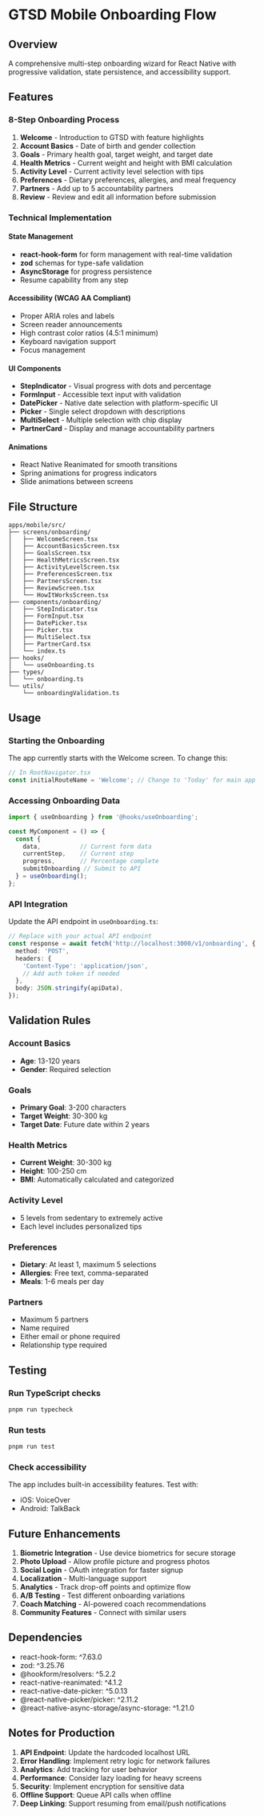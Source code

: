 # GTSD Mobile Onboarding Flow

## Overview
A comprehensive multi-step onboarding wizard for React Native with progressive validation, state persistence, and accessibility support.

## Features

### 8-Step Onboarding Process
1. **Welcome** - Introduction to GTSD with feature highlights
2. **Account Basics** - Date of birth and gender collection
3. **Goals** - Primary health goal, target weight, and target date
4. **Health Metrics** - Current weight and height with BMI calculation
5. **Activity Level** - Current activity level selection with tips
6. **Preferences** - Dietary preferences, allergies, and meal frequency
7. **Partners** - Add up to 5 accountability partners
8. **Review** - Review and edit all information before submission

### Technical Implementation

#### State Management
- **react-hook-form** for form management with real-time validation
- **zod** schemas for type-safe validation
- **AsyncStorage** for progress persistence
- Resume capability from any step

#### Accessibility (WCAG AA Compliant)
- Proper ARIA roles and labels
- Screen reader announcements
- High contrast color ratios (4.5:1 minimum)
- Keyboard navigation support
- Focus management

#### UI Components
- **StepIndicator** - Visual progress with dots and percentage
- **FormInput** - Accessible text input with validation
- **DatePicker** - Native date selection with platform-specific UI
- **Picker** - Single select dropdown with descriptions
- **MultiSelect** - Multiple selection with chip display
- **PartnerCard** - Display and manage accountability partners

#### Animations
- React Native Reanimated for smooth transitions
- Spring animations for progress indicators
- Slide animations between screens

## File Structure

```
apps/mobile/src/
├── screens/onboarding/
│   ├── WelcomeScreen.tsx
│   ├── AccountBasicsScreen.tsx
│   ├── GoalsScreen.tsx
│   ├── HealthMetricsScreen.tsx
│   ├── ActivityLevelScreen.tsx
│   ├── PreferencesScreen.tsx
│   ├── PartnersScreen.tsx
│   ├── ReviewScreen.tsx
│   └── HowItWorksScreen.tsx
├── components/onboarding/
│   ├── StepIndicator.tsx
│   ├── FormInput.tsx
│   ├── DatePicker.tsx
│   ├── Picker.tsx
│   ├── MultiSelect.tsx
│   ├── PartnerCard.tsx
│   └── index.ts
├── hooks/
│   └── useOnboarding.ts
├── types/
│   └── onboarding.ts
└── utils/
    └── onboardingValidation.ts
```

## Usage

### Starting the Onboarding
The app currently starts with the Welcome screen. To change this:

```typescript
// In RootNavigator.tsx
const initialRouteName = 'Welcome'; // Change to 'Today' for main app
```

### Accessing Onboarding Data
```typescript
import { useOnboarding } from '@hooks/useOnboarding';

const MyComponent = () => {
  const {
    data,           // Current form data
    currentStep,    // Current step
    progress,       // Percentage complete
    submitOnboarding // Submit to API
  } = useOnboarding();
};
```

### API Integration
Update the API endpoint in `useOnboarding.ts`:

```typescript
// Replace with your actual API endpoint
const response = await fetch('http://localhost:3000/v1/onboarding', {
  method: 'POST',
  headers: {
    'Content-Type': 'application/json',
    // Add auth token if needed
  },
  body: JSON.stringify(apiData),
});
```

## Validation Rules

### Account Basics
- **Age**: 13-120 years
- **Gender**: Required selection

### Goals
- **Primary Goal**: 3-200 characters
- **Target Weight**: 30-300 kg
- **Target Date**: Future date within 2 years

### Health Metrics
- **Current Weight**: 30-300 kg
- **Height**: 100-250 cm
- **BMI**: Automatically calculated and categorized

### Activity Level
- 5 levels from sedentary to extremely active
- Each level includes personalized tips

### Preferences
- **Dietary**: At least 1, maximum 5 selections
- **Allergies**: Free text, comma-separated
- **Meals**: 1-6 meals per day

### Partners
- Maximum 5 partners
- Name required
- Either email or phone required
- Relationship type required

## Testing

### Run TypeScript checks
```bash
pnpm run typecheck
```

### Run tests
```bash
pnpm run test
```

### Check accessibility
The app includes built-in accessibility features. Test with:
- iOS: VoiceOver
- Android: TalkBack

## Future Enhancements

1. **Biometric Integration** - Use device biometrics for secure storage
2. **Photo Upload** - Allow profile picture and progress photos
3. **Social Login** - OAuth integration for faster signup
4. **Localization** - Multi-language support
5. **Analytics** - Track drop-off points and optimize flow
6. **A/B Testing** - Test different onboarding variations
7. **Coach Matching** - AI-powered coach recommendations
8. **Community Features** - Connect with similar users

## Dependencies

- react-hook-form: ^7.63.0
- zod: ^3.25.76
- @hookform/resolvers: ^5.2.2
- react-native-reanimated: ^4.1.2
- react-native-date-picker: ^5.0.13
- @react-native-picker/picker: ^2.11.2
- @react-native-async-storage/async-storage: ^1.21.0

## Notes for Production

1. **API Endpoint**: Update the hardcoded localhost URL
2. **Error Handling**: Implement retry logic for network failures
3. **Analytics**: Add tracking for user behavior
4. **Performance**: Consider lazy loading for heavy screens
5. **Security**: Implement encryption for sensitive data
6. **Offline Support**: Queue API calls when offline
7. **Deep Linking**: Support resuming from email/push notifications